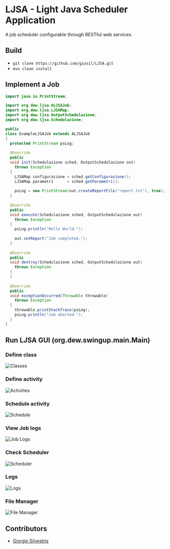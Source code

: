 # LJSA - Light Java Scheduler Application

A job scheduler configurable through RESTful web services.

## Build

- `git clone https://github.com/giosil/LJSA.git`
- `mvn clean install`

## Implement a Job

```java
import java.io.PrintStream;

import org.dew.ljsa.ALJSAJob;
import org.dew.ljsa.LJSAMap;
import org.dew.ljsa.OutputSchedulazione;
import org.dew.ljsa.Schedulazione;

public 
class ExampleLJSAJob extends ALJSAJob
{
  protected PrintStream psLog;
  
  @Override
  public
  void init(Schedulazione sched, OutputSchedulazione out)
    throws Exception
  {
    LJSAMap configurazione = sched.getConfigurazione();
    LJSAMap parametri      = sched.getParametri();
    
    psLog = new PrintStream(out.createReportFile("report.txt"), true);
  }
  
  @Override
  public 
  void execute(Schedulazione sched, OutputSchedulazione out)
    throws Exception 
  {
    psLog.println("Hello World.");
    
    out.setReport("Job completed.");
  }
  
  @Override
  public
  void destroy(Schedulazione sched, OutputSchedulazione out)
    throws Exception
  {
  }
  
  @Override
  public
  void exceptionOccurred(Throwable throwable)
    throws Exception
  {
    throwable.printStackTrace(psLog);
    psLog.println("Job aborted.");
  }
}
```

## Run LJSA GUI (org.dew.swingup.main.Main)

### Define class

![Classes](01_cls.png)

### Define activity

![Activities](02_act.png)

### Schedule activity

![Schedule](03_jobs.png)

### View Job logs

![Job Logs](04_jobs_log.png)

### Check Scheduler

![Scheduler](05_sched.png)

### Logs

![Logs](06_logs.png)

### File Manager

![File Manager](07_fm.png)

## Contributors

* [Giorgio Silvestris](https://github.com/giosil)
